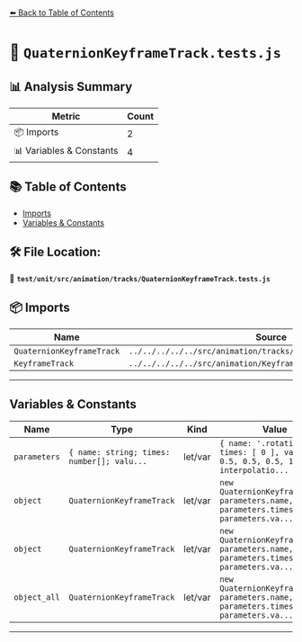 [⬅️ Back to Table of Contents](../../../../../index.md)

# 📄 `QuaternionKeyframeTrack.tests.js`

## 📊 Analysis Summary

| Metric | Count |
|--------|-------|
| 📦 Imports | 2 |
| 📊 Variables & Constants | 4 |

## 📚 Table of Contents

- [Imports](#imports)
- [Variables & Constants](#variables-constants)

## 🛠️ File Location:
📂 **`test/unit/src/animation/tracks/QuaternionKeyframeTrack.tests.js`**

## 📦 Imports

| Name | Source |
|------|--------|
| `QuaternionKeyframeTrack` | `../../../../../src/animation/tracks/QuaternionKeyframeTrack.js` |
| `KeyframeTrack` | `../../../../../src/animation/KeyframeTrack.js` |


---

## Variables & Constants

| Name | Type | Kind | Value | Exported |
|------|------|------|-------|----------|
| `parameters` | `{ name: string; times: number[]; valu...` | let/var | `{ name: '.rotation', times: [ 0 ], values: [ 0.5, 0.5, 0.5, 1 ], interpolatio...` | ✗ |
| `object` | `QuaternionKeyframeTrack` | let/var | `new QuaternionKeyframeTrack( parameters.name, parameters.times, parameters.va...` | ✗ |
| `object` | `QuaternionKeyframeTrack` | let/var | `new QuaternionKeyframeTrack( parameters.name, parameters.times, parameters.va...` | ✗ |
| `object_all` | `QuaternionKeyframeTrack` | let/var | `new QuaternionKeyframeTrack( parameters.name, parameters.times, parameters.va...` | ✗ |


---